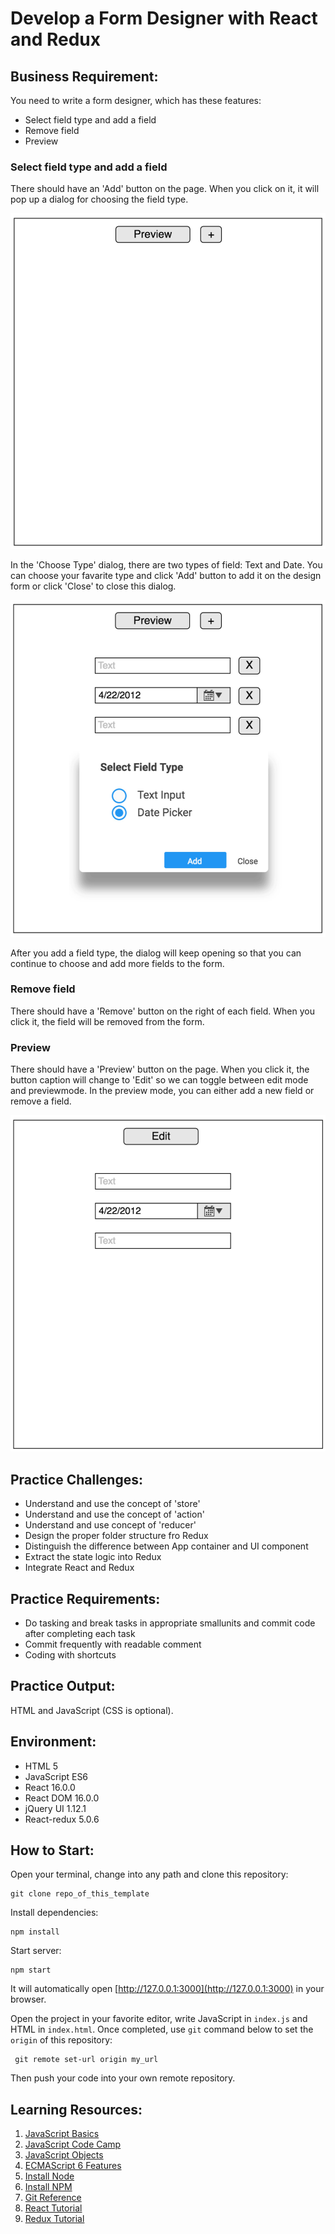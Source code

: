 # Develop a Form Designer with React and Redux
## Business Requirement:
You need to write a form designer, which has these features:
* Select field type and add a field
* Remove field
* Preview

### Select field type and add a field
There should have an 'Add' button on the page. When you click on it, it will pop up a dialog for choosing the field type.

![](./mockups/1.jpg)

In the 'Choose Type' dialog, there are two types of field: Text and Date. You can choose your favarite type and click 'Add' button to add it on the design form or click 'Close' to close this dialog.

![](./mockups/2.jpg)

After you add a field type, the dialog will keep opening so that you can continue to choose and add more fields to the form.

### Remove field
There should have a 'Remove' button on the right of each field. When you click it, the field will be removed from the form.

### Preview
There should have a 'Preview' button on the page. When you click it, the button caption will change to 'Edit' so we can toggle between edit mode and previewmode. In the preview mode, you can either add a new field or remove a field.

![](./mockups/3.jpg)

## Practice Challenges:
* Understand and use the concept of 'store'
* Understand and use the concept of 'action'
* Understand and use concept of 'reducer'
* Design the proper folder structure fro Redux
* Distinguish the difference between App container and UI component
* Extract the state logic into Redux
* Integrate React and Redux

## Practice Requirements:
* Do tasking and break tasks in appropriate smallunits and commit code after completing each task
* Commit frequently with readable comment
* Coding with shortcuts

## Practice Output:
HTML and JavaScript (CSS is optional).

## Environment:
* HTML 5
* JavaScript ES6
* React 16.0.0
* React DOM 16.0.0
* jQuery UI 1.12.1
* React-redux 5.0.6

## How to Start:
Open your terminal, change into any path and clone this repository:
```
git clone repo_of_this_template
```
Install dependencies:
```
npm install
```

Start server:
```
npm start
```
It will automatically open [http://127.0.0.1:3000](http://127.0.0.1:3000) in your browser.

Open the project in your favorite editor, write JavaScript in `index.js` and HTML in `index.html`. Once completed, use `git` command below to set the `origin` of this repository:
```
 git remote set-url origin my_url
```
Then push your code into your own remote repository.

## Learning Resources:
1. [JavaScript Basics](https://developer.mozilla.org/en-US/docs/Learn/Getting_started_with_the_web/JavaScript_basics)
2. [JavaScript Code Camp](https://www.freecodecamp.org/challenges/comment-your-javascript-code)
3. [JavaScript Objects](https://www.w3schools.com/js/js_objects.asp)
4. [ECMAScript 6 Features](http://es6.ruanyifeng.com/)
5. [Install Node](https://github.com/creationix/nvm)
6. [Install NPM](https://github.com/npm/npm)
8. [Git Reference](https://git-scm.com/docs)
7. [React Tutorial](https://reactjs.org/tutorial/tutorial.html)
9. [Redux Tutorial](http://redux.js.org/docs/basics/)